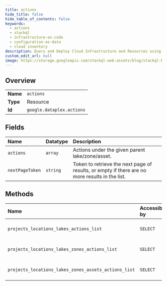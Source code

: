 ```yaml
---
title: actions
hide_title: false
hide_table_of_contents: false
keywords:
  - actions
  - stackql
  - infrastructure-as-code
  - configuration-as-data
  - cloud inventory
description: Query and Deploy Cloud Infrastructure and Resources using SQL
custom_edit_url: null
image: https://storage.googleapis.com/stackql-web-assets/blog/stackql-blog-post-featured-image.png
---
```

  
    

## Overview
<table><tbody>
<tr><td><b>Name</b></td><td><code>actions</code></td></tr>
<tr><td><b>Type</b></td><td>Resource</td></tr>
<tr><td><b>Id</b></td><td><code>google.dataplex.actions</code></td></tr>
</tbody></table>

## Fields
| Name | Datatype | Description |
|:-----|:---------|:------------|
| `actions` | `array` | Actions under the given parent lake/zone/asset. |
| `nextPageToken` | `string` | Token to retrieve the next page of results, or empty if there are no more results in the list. |
## Methods
| Name | Accessible by | Required Params | Description |
|:-----|:--------------|:----------------|:------------|
| `projects_locations_lakes_actions_list` | `SELECT` | `parent` | Lists action resources in a lake. |
| `projects_locations_lakes_zones_actions_list` | `SELECT` | `parent` | Lists action resources in a zone. |
| `projects_locations_lakes_zones_assets_actions_list` | `SELECT` | `parent` | Lists action resources in an asset. |
